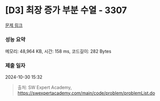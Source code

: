 # [D3] 최장 증가 부분 수열 - 3307 

[문제 링크](https://swexpertacademy.com/main/code/problem/problemDetail.do?contestProbId=AWBOKg-a6l0DFAWr) 

### 성능 요약

메모리: 48,964 KB, 시간: 158 ms, 코드길이: 282 Bytes

### 제출 일자

2024-10-30 15:32



> 출처: SW Expert Academy, https://swexpertacademy.com/main/code/problem/problemList.do